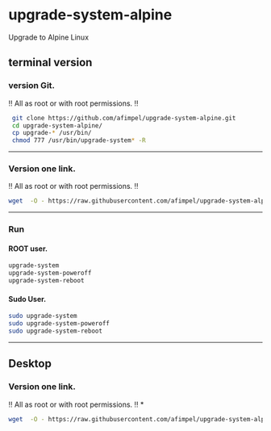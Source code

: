 # upgrade-system-alpine
Upgrade to Alpine Linux

## terminal version
### version Git.

‼️ All as root or with root permissions. ‼️
```sh
 git clone https://github.com/afimpel/upgrade-system-alpine.git
 cd upgrade-system-alpine/
 cp upgrade-* /usr/bin/
 chmod 777 /usr/bin/upgrade-system* -R
 ```

----

### Version one link.

‼️ All as root or with root permissions. ‼️
```sh
wget  -O - https://raw.githubusercontent.com/afimpel/upgrade-system-alpine/main/installer.sh | sh
```

 ----

### Run
#### ROOT user. 
```sh
upgrade-system
upgrade-system-poweroff
upgrade-system-reboot
```

#### Sudo User.
```sh
sudo upgrade-system
sudo upgrade-system-poweroff
sudo upgrade-system-reboot
```

----

## Desktop
### Version one link.
‼️ All as root or with root permissions. ‼️
 *
```sh
wget  -O - https://raw.githubusercontent.com/afimpel/upgrade-system-alpine/desktop/installer-desktop.sh | sh
```
